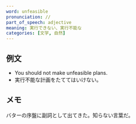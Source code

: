 ```yaml
---
word: unfeasible
pronunciation: //
part_of_speech: adjective
meaning: 実行できない、実行不能な
categories: [文学, 自然]
---
```


## 例文

- You should not make unfeasible plans.
- 実行不能な計画をたててはいけない。

## メモ

バターの序盤に副詞として出てきた。知らない言葉だ。